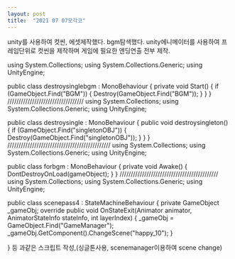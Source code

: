 ```yaml
---
layout: post
title:  "2021 07 07모각코"
---
```

unity를 사용하여 컷씬, 에셋제작했다. bgm탐색했다.
unity에니메이터를 사용하여 프레임단위로 컷씬을 제작하며 게임에 필요한 엔딩연출 전부 제작.

using System.Collections;
using System.Collections.Generic;
using UnityEngine;

public class destroysinglebgm : MonoBehaviour
{
    private void Start()
    {
        if (GameObject.Find("BGM"))
        {
            Destroy(GameObject.Find("BGM"));
        }
    }
}
//////////////////////////////////
using System.Collections;
using System.Collections.Generic;
using UnityEngine;

public class destroysingle : MonoBehaviour
{
    public void destroysingleton()
    {
        if (GameObject.Find("singletonOBJ"))
        {
            Destroy(GameObject.Find("singletonOBJ"));
        }
    }
}
//////////////////////////////////////////////
using System.Collections;
using System.Collections.Generic;
using UnityEngine;

public class forbgm : MonoBehaviour
{
    private void Awake()
    {
        DontDestroyOnLoad(gameObject);
    }
}
////////////////////////////////////////////
using System.Collections;
using System.Collections.Generic;
using UnityEngine;

public class scenepass4 : StateMachineBehaviour
{
    private GameObject _gameObj;
    override public void OnStateExit(Animator animator, AnimatorStateInfo stateInfo, int layerIndex)
    {
        _gameObj = GameObject.Find("GameManager");
        _gameObj.GetComponent<ScenesManager>().ChangeScene("happy_10");
    }

}
등 과같은 스크립트 작성,(싱글톤사용, scenemanager이용하여 scene change)
